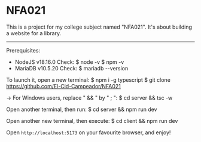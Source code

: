 # NFA021
This is a project for my college subject named "NFA021". It's about building a website for a library.

------------------------------------------------------------------------------------------------------------------

Prerequisites:
  - NodeJS v18.16.0
      Check:
        $ node -v
        $ npm -v
  - MariaDB v10.5.20
      Check:
        $ mariadb --version

To launch it, open a new terminal:
$ npm i -g typescript
$ git clone https://github.com/El-Cid-Campeador/NFA021

-> For Windows users, replace " && " by " ; ":
$ cd server && tsc -w   

Open another terminal, then run:
$ cd server && npm run dev

Open another new terminal, then execute:
$ cd client && npm run dev

Open `http://localhost:5173` on your favourite browser, and enjoy!
